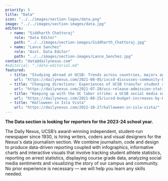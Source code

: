 ```yaml
---
priority: 5
title: "Data"
icon: "../../images/section-logos/data.png"
image: "../../images/section-images/data.jpg"
editors:
  - name: "Siddharth Chattoraj"
    role: "Data Editor"
    path: "../../images/section-images/Siddharth_Chattoraj.jpg"
  - name: "Lance Sanchez"
    role: "Asst. Data Editor"
    path: "../../images/section-images/Lance_Sanchez.jpg"
contact: "data@dailynexus.com"
#editorial: "./data-editorial.md"
featured:
  - title: "Studying abroad at UCSB: Trends across countries, majors and a pandemic"
    url: "https://dailynexus.com/2021-08-05/ivcsd-discusses-community-based-policing-for-isla-vista/"
  - title: "Changing directions: Experiences of UCSB transfer student athletes"
    url: "https://dailynexus.com/2021-07-20/ucs-release-admission-statistics-for-incoming-class/"
  - title: "Keeping up with the UC labor strike: a UCSB social media sentiment analysis"
    url: "https://dailynexus.com/2021-08-25/ivcsd-budget-increases-by-6-in-new-fiscal-year/"
  - title: "Halloween in Isla Vista"
    url: "https://dailynexus.com/2022-10-27/halloween-in-isla-vista/"
---
```

**The Data section is looking for reporters for the 2023-24 school year.**

The Daily Nexus, UCSB’s award-winning independent, student-run newspaper since 1930, is hiring writers, coders and visual designers for the Nexus's data journalism section. We combine journalism, code and design to produce data-driven reporting coupled with infographics, informative charts and interactive visuals that involve tracking student athlete statistics, reporting on arrest statistics, displaying course grade data, analyzing social media sentiments and visualizing the story of our campus and community. No prior experience is necessary — we will help you learn any skills needed.